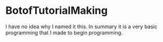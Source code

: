 # BotofTutorialMaking
I have no idea why I named it this. In summary it is a very basic programming that I made to begin programming.
